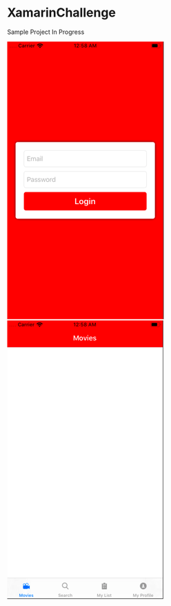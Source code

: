 # XamarinChallenge
Sample Project In Progress

![Alt text](https://github.com/SohailUrRahmanGit/ImageURL/blob/master/Screenshot%202019-10-21%20at%2012.58.19%20AM.png "Login Screen")
![Alt text](https://github.com/SohailUrRahmanGit/ImageURL/blob/master/Screenshot%202019-10-21%20at%2012.58.30%20AM.png "Home Screen")
